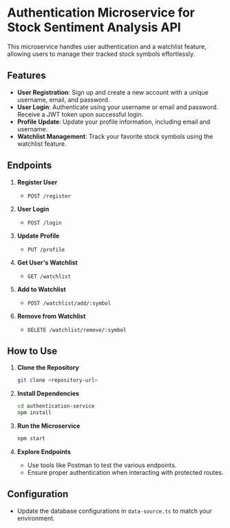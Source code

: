 # Authentication Microservice for Stock Sentiment Analysis API

This microservice handles user authentication and a watchlist feature, allowing
users to manage their tracked stock symbols effortlessly.

## Features

- **User Registration**: Sign up and create a new account with a unique
  username, email, and password.
- **User Login**: Authenticate using your username or email and password.
  Receive a JWT token upon successful login.
- **Profile Update**: Update your profile information, including email and
  username.
- **Watchlist Management**: Track your favorite stock symbols using the
  watchlist feature.

## Endpoints

1. **Register User**

      - `POST /register`

2. **User Login**

      - `POST /login`

3. **Update Profile**

      - `PUT /profile`

4. **Get User's Watchlist**

      - `GET /watchlist`

5. **Add to Watchlist**

      - `POST /watchlist/add/:symbol`

6. **Remove from Watchlist**
      - `DELETE /watchlist/remove/:symbol`

## How to Use

1. **Clone the Repository**

      ```bash
      git clone <repository-url>
      ```

2. **Install Dependencies**

      ```bash
      cd authentication-service
      npm install
      ```

3. **Run the Microservice**

      ```bash
      npm start
      ```

4. **Explore Endpoints**
      - Use tools like Postman to test the various endpoints.
      - Ensure proper authentication when interacting with protected routes.

## Configuration

- Update the database configurations in `data-source.ts` to match your
  environment.
